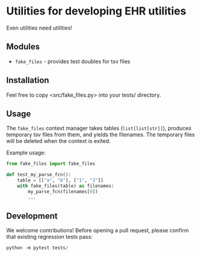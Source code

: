 # Utilities for developing EHR utilities

Even utilities need utilities!

## Modules

* `fake_files` - provides test doubles for tsv files

## Installation

Feel free to copy <src/fake_files.py> into your tests/ directory.

## Usage

The `fake_files` context manager takes tables (`list[list[str]]`), produces temporary tsv files from them, and yields the filenames. The temporary files will be deleted when the context is exited. 

Example usage:
```python
from fake_files import fake_files

def test_my_parse_fcn():
    table = [["a", "b"], ["1", "2"]]
    with fake_files(table) as filenames:
        my_parse_fcn(filenames[0])
        ...
```

## Development

We welcome contributions! Before opening a pull request, please confirm that existing regression tests pass:

```python
python -m pytest tests/
```
